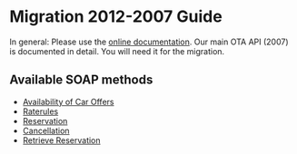 # Migration 2012-2007 Guide

In general: Please use the [online documentation](http://doc.carnect.com/ota2007/). Our main OTA API (2007) is documented in detail. You will need it for the migration.

## Available SOAP methods
* [Availability of Car Offers]()
* [Raterules]()
* [Reservation]()
* [Cancellation]()
* [Retrieve Reservation]()
